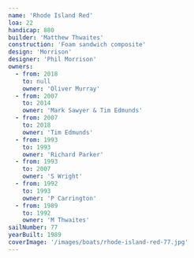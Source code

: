 ```yaml
---
name: 'Rhode Island Red'
loa: 22
handicap: 880
builder: 'Matthew Thwaites'
construction: 'Foam sandwich composite'
design: 'Morrison'
designer: 'Phil Morrison'
owners:
  - from: 2018
    to: null
    owner: 'Oliver Murray'
  - from: 2007
    to: 2014
    owner: 'Mark Sawyer & Tim Edmunds'
  - from: 2007
    to: 2018
    owner: 'Tim Edmunds'
  - from: 1993
    to: 1993
    owner: 'Richard Parker'
  - from: 1993
    to: 2007
    owner: 'S Wright'
  - from: 1992
    to: 1993
    owner: 'P Carrington'
  - from: 1989
    to: 1992
    owner: 'M Thwaites'
sailNumber: 77
yearBuilt: 1989
coverImage: '/images/boats/rhode-island-red-77.jpg'
---
```

